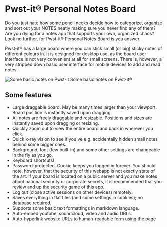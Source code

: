 # Pwst-it® Personal Notes Board

Do you just hate how some pencil necks decide how to categorize, organize and sort out your NOTES neatly making sure you never find any of them? Are you dying for a notes app that supports your own, organized chaos? Look no further, for Pwst-it® Personal Notes Board is you answer. 

Pwst-it® has a large board where you can stick small (or big) sticky notes of different colours in. It is designed for desktop use, as the board user interface is not very convenient at all for small screens. There is, however, a very stripped down basic user interface for mobile devices to add and read notes.

![Some basic notes on Pwst-it](https://storage.googleapis.com/olaviinha/github/pwst-it/simple.jpg)
Some basic notes on Pwst-it®

## Some features

- Large draggable board. May be many times larger than your viewport. Board position is instantly saved upon 
  dragging.
- All notes are freely draggable and resizable. Positions and sizes are instantly saved upon dragging or 
  resizing.
- Quickly zoom out to view the entire board and back in wherever you click.
- Quick x-ray vision to see if you've e.g. accidentally hidden small notes behind some bigger ones.
- Background, font (few built-in) and some other settings are changeable in the fly as you go.
- Keyboard shortcuts!
- Password-protected. Cookie keeps you logged in forever. You should note, however, that the security of this 
  webapp is not exactly state of the art. If your board is located on a public server and you make notes about 
  national security or corporate secrets, it is recommended that you review and up the security game of this app.
- Log out (close active sessions on other devices) remotely.
- Saves everything in flat files (and some settings in cookies); no database required.
- Supports some basic text formattings in markdown language.
- Auto-embed youtube, soundcloud, video and audio URLs.
- Auto-hyperlink website URLs to human-readable form using the page <title>.
- Paste rich text and images.
- Want plain text notes instead? No problem, just set all the rich content settings to `false`.
- All deleted notes go to Recycle Bin, where they can still be read and restored from, until restored or perma-deleted.

![Some rich content notes on Pwst-it](https://storage.googleapis.com/olaviinha/github/pwst-it/richcontent-settings-bin2.jpg)
Some notes rich in content. Settings bar and Recycle Bin opened.

![X-ray vision](https://storage.googleapis.com/olaviinha/github/pwst-it/xray.jpg)
Holding down the X-ray key to see through notes.

![Overview](https://storage.googleapis.com/olaviinha/github/pwst-it/overview.jpg)
Zoomed out to overview the entire board.

## Prerequisites
- PHP

#### ...included in the solution from CDNs:
- Font Awesome
- jQuery
- jQuery UI
- Less.js
- [jquery.cookie](https://github.com/carhartl/jquery-cookie), courtesy of Klaus Hartl.

#### ...included in in the repository:
- [simplebar](https://github.com/Grsmto/simplebar), courtesy of Jonathan Nicol.
- [jQuery Awesome Cursor](https://github.com/jwarby/jquery-awesome-cursor), courtesy of James Warwood.

## Setup
1. Download or clone this repository.
2. Edit `index.php` in a text editor and change the default password: `$pw = "AveSatanas666";`.
3. Edit `pwst-it.js` in a text editor, read through and change any of the settings.
4. Upload all files to a web server.
5. Grant PHP write permissions to subdirectories `notes`, `settings` `sessions` and `recyclebin`. On Debian based apache2 setups
this will probably do:
```
cd /wherever-it-is/located/pwst-it/
sudo chown -R www-data:www-data notes settings sessions recyclebin
```
6. Done.

## How to use

There are no tips or other descriptive texts in the UI. You should read this through.

- There is a bunch of settings in the beginning of `pwst-it.js`, some of which may actually interest you, such as:
```
allowRichPaste: true,               // Allow pasting rich text.
allowImagePaste: true,              // Allow pasting images but not rich text.
allowEmbed: true,                   // Allow turning pasted links to embeds and human-readable hyperlinks.
```
```
cancel: 'Escape',                   // Close activated things (new note, editing, settings).
drag: 'Shift',                      // Hold to enable grabbing from anything while dragging board.
xray: 'x',                          // Hold to see through notes.
zoomIn: 'w',                        // Zoom in to the same view where you zoomed out from.
zoomOut: 's',                       // Zoom out to overview.
settings: 'a',                      // Open settings bar.
createNew: 'd',                     // Create new note wherever your cursor is.
fullScreen: 'z'                     // Toggle full screen.
```
- Double-click anywhere on board to create a new note on that point.
- Double-click on a note to edit it or delete it from the board.
- There is a faint gear icon in top right corner. Click to open Settings bar.
- All settings changed in the Settings bar are saved on **device** (browser cookies).
- To drag the board in your viewport, grab anywhere on the site background -or- hold down shift key while dragging (see keyboard bindings). 
- To drag a note around the board, grab the note from anywhere but the very bottom/right edges or bottom-right corner.
- To resize a note on the board, grab the note from its bottom/right edges or bottom-right corner.
- To bring a note to front, simply click it. There is no other functionality regarding the z-order of notes. If you want multiple notes to overlap in certain order, you need to click each one in back-to-front order.
- To cancel creating a new note or editing a note, click anywhere on the page outside the new note creation box. If you wrote something in the text area before cancelling, the text will remain as a draft for a new note until you reload the page or clear the text area manually.
- All deleted notes are actually moved to Recycle Bin, which is accessible from the Settings bar (recycle icon).
- In the Recycle Bin list, you can read, perma-delete and restore notes.
- To restore a note, click the Undo icon over that note in the Recycle Bin. Note will be restored to where it last was on the board. If you have newer notes on where that note used to be, the restored note will be behind them.
- To perma-delete a note (gone forever) click the trash can icon over that note on Recycle Bin.
- To empty Recycle Bin, you need to empty the `pwst-it/recyclebin` folder on your server.
- Background images available in the Settings bar are automatically fetched from directory `/settings/backgrounds`. Simply remove/add images to that directory, and the menu will update accordingly.

## Keyboard shortcut bindings
This lists what keyboard shortcuts are available, and what are the default keys. Default keys are mapped around the WASD keys, but you can change them to whatever you like.
- Hold to drag (default: Shift). Hold down while dragging the board to enable grabbing from anything, including notes (which otherwise are draggable by themselves). This is mostly for situations where your board is so full of notes you have too little background visible to grab on to.
- X-ray vision (default: X). Hold down to see through all notes. This is mostly for situations where you may have lost
a note by e.g. leaving it behind some larger notes.
- Zoom out (default: S). Zoom out to view the entire board and all notes in it.
- Zoom in (default: W). Zooms back in to the view where you zoomed out from. _Note_ that clicking anywhere on the screen is probably more convenient, as it will zoom in to the point where you clicked.
- Create note (default: D). Create new note wherever your cursor is located. Double-clicking on the background does the exact same thing. However, this shortcut key enables you to create new notes directly on top of old notes too, as double-clicking an old note will normally edit the double-clicked note.
- Settings (default: A). Open/close the settings bar.
- Full screen (default: Z). Open/exit full screen mode.
- Cancel (default: Esc). Closes/cancels different things on screen, depending on what's happening.

## General acknowledgement
- This was developed solely for my personal purpose. It functions under that scope, and I don't intend to extend it outside of that scope.
- It has been developed and tested only in Google Chrome.
- Very likely has a number of bugs (at least in the rich-content-pasting functionality) which I aim to fix as they come along.
